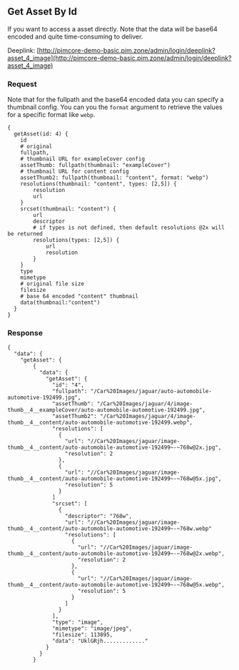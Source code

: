 ## Get Asset By Id

If you want to access a asset directly.
Note that the data will be base64 encoded and quite time-consuming to deliver.

Deeplink: [http://pimcore-demo-basic.pim.zone/admin/login/deeplink?asset_4_image](http://pimcore-demo-basic.pim.zone/admin/login/deeplink?asset_4_image)

### Request

Note that for the fullpath and the base64 encoded data you can specify a thumbnail config.
You can you the `format` argument to retrieve the values for a specific format like `webp`.

```
{
  getAsset(id: 4) {
    id
    # original
    fullpath,
    # thumbnail URL for exampleCover config
    assetThumb: fullpath(thumbnail: "exampleCover")
    # thumbnail URL for content config
    assetThumb2: fullpath(thumbnail: "content", format: "webp")
    resolutions(thumbnail: "content", types: [2,5]) {
        resolution
        url
    }
    srcset(thumbnail: "content") {
        url
        descriptor
        # if types is not defined, then default resolutions @2x will be returned
        resolutions(types: [2,5]) {
            url
            resolution
        }
    }
    type
    mimetype
    # original file size
    filesize
    # base 64 encoded "content" thumbnail
    data(thumbnail:"content")
  }
}

```

### Response

```
{
  "data": {
    "getAsset": {
        {
          "data": {
            "getAsset": {
              "id": "4",
              "fullpath": "/Car%20Images/jaguar/auto-automobile-automotive-192499.jpg",
              "assetThumb": "/Car%20Images/jaguar/4/image-thumb__4__exampleCover/auto-automobile-automotive-192499.jpg",
              "assetThumb2": "/Car%20Images/jaguar/4/image-thumb__4__content/auto-automobile-automotive-192499.webp",
              "resolutions": [
                {
                  "url": "//Car%20Images/jaguar/image-thumb__4__content/auto-automobile-automotive-192499~-~768w@2x.jpg",
                  "resolution": 2
                },
                {
                  "url": "//Car%20Images/jaguar/image-thumb__4__content/auto-automobile-automotive-192499~-~768w@5x.jpg",
                  "resolution": 5
                }
              ]
              "srcset": [
                {
                  "descriptor": "768w",
                  "url": "//Car%20Images/jaguar/image-thumb__4__content/auto-automobile-automotive-192499~-~768w.webp"
                  "resolutions": [
                    {
                      "url": "//Car%20Images/jaguar/image-thumb__4__content/auto-automobile-automotive-192499~-~768w@2x.webp",
                      "resolution": 2
                    },
                    {
                      "url": "//Car%20Images/jaguar/image-thumb__4__content/auto-automobile-automotive-192499~-~768w@5x.webp",
                      "resolution": 5
                    }
                  ]
                }
              ],
              "type": "image",
              "mimetype": "image/jpeg",
              "filesize": 113895,
              "data": "UklGRjh............."
            }
          }
        }
```
